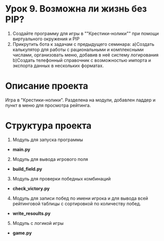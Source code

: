 # Урок 9. Возможна ли жизнь без PIP?
1. Создайте программу для игры в ""Крестики-нолики"" при помощи виртуального окружения и PIP
2. Прикрутить бота к задачам с предыдущего семинара:
a)Создать калькулятор для работы с рациональными и комплексными числами, организовать меню, добавив в неё систему логирования
b)Создать телефонный справочник с возможностью импорта и экспорта данных в нескольких форматах.

# Описание проекта
Игра в "Крестики-нолики". Разделена на модули, добавлен ладдер и пункт в меню для просмотра рейтинга.

# Структура проекта
1. Модуль для запуска программы
- **main.py**
2. Модуль для вывода игрового поля
- **build_field.py**
3. Модуль для проверки победных комбинаций
- **check_victory.py**
4. Модуль для записи побед по имени игрока и для вывода всей рейтинговой таблицы с сортировкой по количеству побед.
- **write_resoults.py**
5. Модуль с логикой игры
- **game.py**
